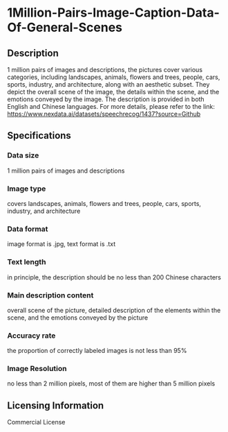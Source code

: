 # 1Million-Pairs-Image-Caption-Data-Of-General-Scenes

## Description
1 million pairs of images and descriptions, the pictures cover various categories, including landscapes, animals, flowers and trees, people, cars, sports, industry, and architecture, along with an aesthetic subset. They depict the overall scene of the image, the details within the scene, and the emotions conveyed by the image. The description is provided in both English and Chinese languages.
For more details, please refer to the link: https://www.nexdata.ai/datasets/speechrecog/1437?source=Github

## Specifications

###  Data size
1 million pairs of images and descriptions
###  Image type
covers landscapes, animals, flowers and trees, people, cars, sports, industry, and architecture
###  Data format
image format is .jpg, text format is .txt
###  Text length
in principle, the description should be no less than 200 Chinese characters
###  Main description content
overall scene of the picture, detailed description of the elements within the scene, and the emotions conveyed by the picture
###  Accuracy rate
the proportion of correctly labeled images is not less than 95%
###  Image Resolution
no less than 2 million pixels, most of them are higher than 5 million pixels

## Licensing Information
Commercial License

























